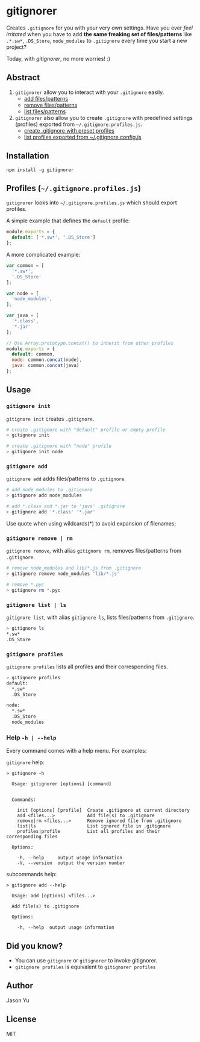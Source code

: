 # gitignorer
Creates `.gitignore` for you with your very own settings.
Have you ever *feel irritated* when you have to add **the same freaking set of files/patterns** like `.*.sw*`, `.DS_Store`, `node_modules` to `.gitignore` every time you start a new project? 

Today, with *gitignorer*, no more worries! :)

## Abstract
1. `gitignorer` allow you to interact with your `.gitignore` easily. 
	- [add files/patterns](#gitignore-add)
	- [remove files/patterns](#gitignore-remove--rm)
	- [list files/patterns](#gitignore-list--ls)
2. `gitignorer` also allow you to create `.gitignore` with predefined settings (profiles) exported from `~/.gitignore.profiles.js`.
	- [create .gitignore with preset profiles](#gitignore-init)
	- [list profiles exported from ~/.gitignore.config.js](#gitignore-profiles)

## Installation
```
npm install -g gitignorer
```

## Profiles (`~/.gitignore.profiles.js`)
`gitignorer` looks into `~/.gitignore.profiles.js` which should export profiles. 

A simple example that defines the `default` profile:
```javascript
module.exports = {
  default: ['*.sw*', '.DS_Store']
};
```

A more complicated example:
```javascript
var common = [
  '*.sw*',
  '.DS_Store'
];

var node = [
  'node_modules',
];

var java = [
  '*.class',
  '*.jar'
];

// Use Array.prototype.concat() to inherit from other profiles
module.exports = {
  default: common,
  node: common.concat(node),
  java: common.concat(java)
};
```

## Usage

### `gitignore init`
`gitignore init` creates `.gitignore`.
```bash
# create .gitignore with "default" profile or empty profile
> gitignore init

# create .gitignore with "node" profile
> gitignore init node
```

### `gitignore add`
`gitignore add` adds files/patterns to `.gitignore`.
```bash
# add node_modules to .gitignore
> gitignore add node_modules

# add *.class and *.jar to 'java' .gitignore
> gitignore add '*.class' '*.jar'
```
Use quote when using wildcards(*) to avoid expansion of filenames;

### `gitignore remove | rm`
`gitignore remove`, with alias `gitignore rm`, removes files/patterns from `.gitignore`.
```bash
# remove node_modules and lib/*.js from .gitignore
> gitignore remove node_modules 'lib/*.js'

# remove *.pyc
> gitignore rm *.pyc
```

### `gitignore list | ls`
`gitignore list`, with alias `gitignore ls`, lists files/patterns from `.gitignore`.
```bash
> gitignore ls
*.sw*
.DS_Store
```

### `gitignore profiles`
`gitignore profiles` lists all profiles and their corresponding files.

```bash
> gitignore profiles
default:
  *.sw*
  .DS_Store

node:
  *.sw*
  .DS_Store
  node_modules
```

### Help `-h | --help`
Every command comes with a help menu. For examples:

`gitignore` help:
```
> gitignore -h

  Usage: gitignorer [options] [command]


  Commands:

    init [options] [profile]  Create .gitignore at current directory
    add <files...>            Add file(s) to .gitignore
    remove|rm <files...>      Remove ignored file from .gitignore
    list|ls                   List ignored file in .gitignore
    profiles|profile          List all profiles and their corresponding files

  Options:

    -h, --help     output usage information
    -V, --version  output the version number
```

subcommands help:
```
> gitignore add --help

  Usage: add [options] <files...>

  Add file(s) to .gitignore

  Options:

    -h, --help  output usage information

```

## Did you know? 
- You can use `gitignore` or `gitignorer` to invoke gitignorer.
- `gitignore profiles` is equivalent to `gitignorer profiles`

## Author
Jason Yu

## License
MIT

